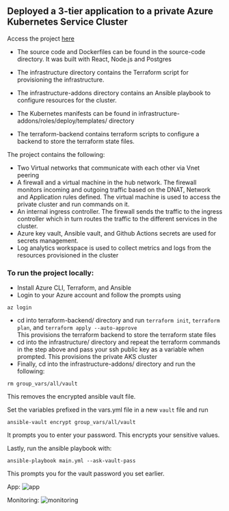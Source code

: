 ## Deployed a 3-tier application to a private Azure Kubernetes Service Cluster

Access the project [here](http://sca-project.uksouth.cloudapp.azure.com/)

- The source code and Dockerfiles can be found in the source-code directory. It was built with React, Node.js and Postgres

- The infrastructure directory contains the Terraform script for provisioning the infrastructure. 

- The infrastructure-addons directory contains an Ansible playbook to configure resources for the cluster. 

- The Kubernetes manifests can be found in infrastructure-addons/roles/deploy/templates/ directory

- The terraform-backend contains terraform scripts to configure a backend to store the terraform state files.


The project contains the following:
- Two Virtual networks that communicate with each other via Vnet peering
- A firewall and a virtual machine in the hub network. The firewall monitors incoming and outgoing traffic based on the DNAT, Network and Application rules defined. The virtual machine is used to access the private cluster and run commands on it.
- An internal ingress controller. The firewall sends the traffic to the ingress controller which in turn routes the traffic to the different services in the cluster.
- Azure key vault, Ansible vault, and Github Actions secrets are used for secrets management.
- Log analytics workspace is used to collect metrics and logs from the resources provisioned in the cluster


### To run the project locally:
- Install Azure CLI, Terraform, and Ansible
- Login to your Azure account and follow the prompts using
```
az login
```
- cd into terraform-backend/ directory and run ```terraform init```, `terraform plan`, and `terraform apply --auto-approve`  
This provisions the terraform backend to store the terraform state files
- cd into the infrastructure/ directory and repeat the terraform commands in the step above and pass your ssh public key as a variable when prompted. This provisions the private AKS cluster
- Finally, cd into the infrastructure-addons/ directory and run the following:
```
rm group_vars/all/vault
````
This removes the encrypted ansible vault file.

Set the variables prefixed in the vars.yml file in a new `vault` file and run
```
ansible-vault encrypt group_vars/all/vault
```
It prompts you to enter your password. This encrypts your sensitive values.

Lastly, run the ansible playbook with:
```
ansible-playbook main.yml --ask-vault-pass
```
This prompts you for the vault password you set earlier.


App:
![app](app.jpg)

Monitoring:
![monitoring](metrics.jpg)